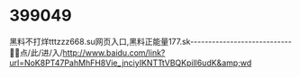 # 399049
黑料不打烊tttzzz668.su网页入口,黑料正能量177.sk----------------------------📕📕点/此/进/入/http://www.baidu.com/link?url=NoK8PT47PahMhFH8Vie_jnciyIKNTTtVBQKpill6udK&amp;wd
